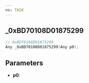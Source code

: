 ```yaml
---
ns: TASK
---
```

## _0xBD70108D01875299

```c
// 0xBD70108D01875299
Any _0xBD70108D01875299(Any p0);
```

## Parameters
* **p0**:
